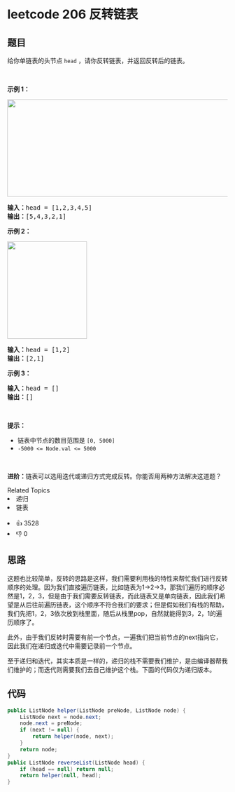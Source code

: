 # leetcode 206 反转链表

## 题目
给你单链表的头节点 <code>head</code> ，请你反转链表，并返回反转后的链表。

<div class="original__bRMd"> 
 <div> 
  <p>&nbsp;</p> 
 </div>
</div>

<p><strong>示例 1：</strong></p> 
<img alt="" src="https://assets.leetcode.com/uploads/2021/02/19/rev1ex1.jpg" style="width: 542px; height: 222px;" /> 
<pre>
<strong>输入：</strong>head = [1,2,3,4,5]
<strong>输出：</strong>[5,4,3,2,1]
</pre>

<p><strong>示例 2：</strong></p> 
<img alt="" src="https://assets.leetcode.com/uploads/2021/02/19/rev1ex2.jpg" style="width: 182px; height: 222px;" /> 
<pre>
<strong>输入：</strong>head = [1,2]
<strong>输出：</strong>[2,1]
</pre>

<p><strong>示例 3：</strong></p>

<pre>
<strong>输入：</strong>head = []
<strong>输出：</strong>[]
</pre>

<p>&nbsp;</p>

<p><strong>提示：</strong></p>

<ul> 
 <li>链表中节点的数目范围是 <code>[0, 5000]</code></li> 
 <li><code>-5000 &lt;= Node.val &lt;= 5000</code></li> 
</ul>

<p>&nbsp;</p>

<p><strong>进阶：</strong>链表可以选用迭代或递归方式完成反转。你能否用两种方法解决这道题？</p>

<div><div>Related Topics</div><div><li>递归</li><li>链表</li></div></div><br><div><li>👍 3528</li><li>👎 0</li></div>

## 思路
这题也比较简单，反转的思路是这样，我们需要利用栈的特性来帮忙我们进行反转顺序的处理。因为我们直接遍历链表，比如链表为1->2->3，那我们遍历的顺序必然是1，2，3，但是由于我们需要反转链表，而此链表又是单向链表，因此我们希望是从后往前遍历链表，这个顺序不符合我们的要求；但是假如我们有栈的帮助，我们先把1，2，3依次放到栈里面，随后从栈里pop，自然就能得到3，2，1的遍历顺序了。

此外，由于我们反转时需要有前一个节点，一遍我们把当前节点的next指向它，因此我们在递归或迭代中需要记录前一个节点。

至于递归和迭代，其实本质是一样的，递归的栈不需要我们维护，是由编译器帮我们维护的；而迭代则需要我们去自己维护这个栈。下面的代码仅为递归版本。

## 代码

```java
public ListNode helper(ListNode preNode, ListNode node) {
    ListNode next = node.next;
    node.next = preNode;
    if (next != null) {
        return helper(node, next);
    }
    return node;
}
public ListNode reverseList(ListNode head) {
    if (head == null) return null;
    return helper(null, head);
}
```

